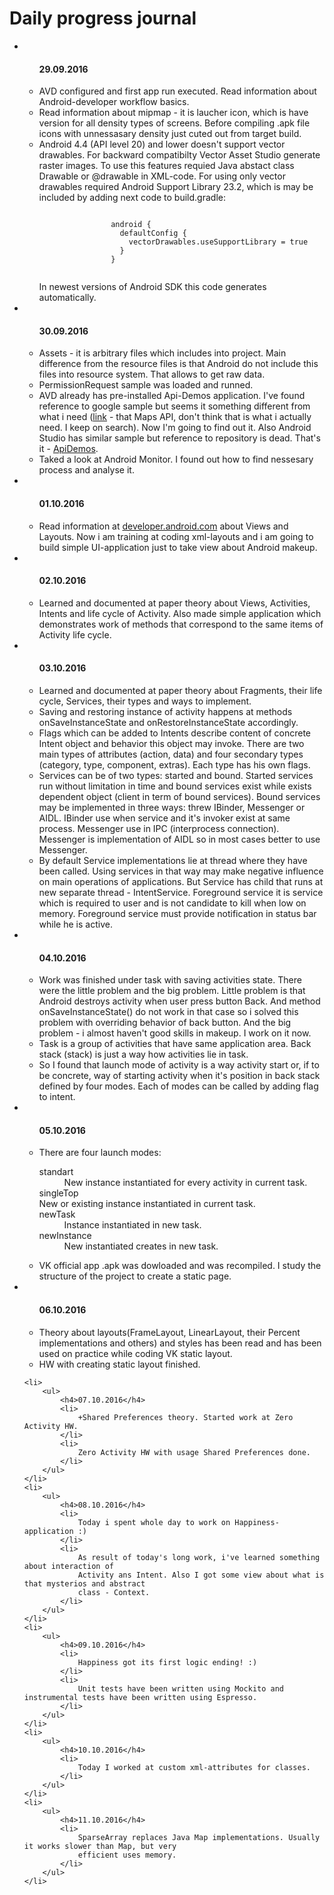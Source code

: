 <h1>Daily progress journal</h1>
<ul>
	<li>
		<ul>
			<h4>29.09.2016</h4>
			<li>
				AVD configured and first app run executed. 
				Read information about Android-developer workflow basics.
			</li>
			<li>
				Read information about mipmap - it is laucher icon, which is have 
				version for all density types of screens. Before compiling .apk file 
				icons with unnessasary density just cuted out from target build.
			</li>
			<li>
				Android 4.4 (API level 20) and lower doesn't support vector drawables.
				For backward compatibilty Vector Asset Studio generate raster images. 
				To use this features requied Java abstact class Drawable or @drawable in
				XML-code. For using only vector drawables required Android Support Library 23.2,
				which is may be included by adding next code to build.gradle:<br/>
				<pre><code>
				android {
				  defaultConfig {
				    vectorDrawables.useSupportLibrary = true
				  }
				}
				</code></pre>
				In newest versions of Android SDK this code generates automatically.
			</li>
		</ul>
	</li>
	<li>
		<ul>
			<h4>30.09.2016</h4>
			<li>
				Assets - it is arbitrary files which includes into project. Main difference from
				the resource files is that Android do not include this files into resource system.
				That allows to get raw data.
			</li>
			<li>
				PermissionRequest sample was loaded and runned.
			</li>
			<li>
				AVD already has pre-installed Api-Demos application. I've found reference to
				google sample but seems it something different from what i need 
				(<a href="https://github.com/googlemaps/android-samples/tree/master/ApiDemos">link</a> 
				    - that Maps API, don't think that is what i actually need. I keep on search).			
				Now I'm going to find out it. Also Android Studio has similar sample but reference to
				repository is dead.
				That's it - <a href="https://github.com/android/platform_development/tree/master/samples/ApiDemos">ApiDemos</a>.				
			</li>
			<li>
				Taked a look at Android Monitor. I found out how to find nessesary process and analyse it.
			</li>
		</ul>
	</li>
	<li>
		<ul>
			<h4>01.10.2016</h4>
			<li>
				Read information at <a href="developer.android.com">developer.android.com<a/> about Views and
				Layouts. Now i am training at coding xml-layouts and i am going to build simple UI-application
				just to take view about Android makeup. 
			</li>
		</ul>
	</li>
	<li>
		<ul>
			<h4>02.10.2016</h4>
			<li>
				Learned and documented at paper theory about Views, Activities, Intents and life cycle of Activity.
				Also made simple application which demonstrates work of methods that correspond to the same items 
				of Activity life cycle.
			</li>
		</ul>
	</li>
	<li>
		<ul>
			<h4>03.10.2016</h4>
			<li>
				Learned and documented at paper theory about Fragments, their life cycle, Services, their types and
				ways to implement.
			</li>
			<li>
				Saving and restoring instance of activity happens at methods onSaveInstanceState and onRestoreInstanceState
				accordingly.
			</li>
			<li>
				Flags which can be added to Intents describe content of concrete Intent object and behavior
				this object may invoke. There are two main types of attributes (action, data) and four secondary
				types (category, type, component, extras). Each type has his own flags.
			</li>
			<li>
				Services can be of two types: started and bound. Started services run without limitation in time
				and bound services exist while exists dependent object (client in term of bound services).
				Bound services may be implemented in three ways: threw IBinder, Messenger or AIDL. IBinder use
				when service and it's invoker exist at same process. Messenger use in IPC (interprocess connection).
				Messenger is implementation of AIDL so in most cases better to use Messenger.
			</li>
			<li>
				By default Service implementations lie at thread where they have been called. Using services in that way
				may make negative influence on main operations of applications. But Service has child that
				runs at new separate thread - IntentService. Foreground service it is service which is
				required to user and is not candidate to kill when low on memory. Foreground  service must provide
				notification in status bar while he is active.
			</li>
		</ul>
	</li>
	<li>
		<ul>
			<h4>04.10.2016</h4>
			<li>
				Work was finished  under task with saving activities state. There were the little problem and the big 
				problem. Little problem is that Android destroys activity when user press button Back. And method
				onSaveInstanceState() do not work in that case so i solved this problem  with overriding behavior of 
				back button. And the big problem - i almost haven't good skills in makeup. I work on it now.
			</li>
			<li>
				Task is a group of activities that have same application area. Back stack (stack) is just a way
				how activities lie in task.
			</li>
			<li>
				So I found that launch mode of activity is a way activity start or, if to be concrete, way of starting 
				activity when it's position in back stack defined by four modes. Each of modes can be called by adding 
				flag to intent.
			</li>
		</ul>
	</li>
	<li>
		<ul>
			<h4>05.10.2016</h4>
			<li>
				There are four launch modes:
				<dl>
					<dt>standart</dt><dd>New instance instantiated for every activity in current task.</dd>	
					<dt>singleTop</dt>New or existing instance instantiated in current task.<dd></dd>
					<dt>newTask</dt><dd>Instance instantiated in new task.</dd>
					<dt>newInstance</dt><dd>New instantiated creates in new task.</dd>
				</dl>
			</li>
			<li>
				VK official app .apk was dowloaded and was recompiled. I study the structure of the project to 
				create a static page. 
			</li>
		</ul>
	</li>
	<li>
		<ul>
			<h4>06.10.2016</h4>
			<li>
				Theory about layouts(FrameLayout, LinearLayout, their Percent implementations and others) and styles 
				has been read and has been used on practice while coding VK static layout. 
			</li>
			<li>
				HW with creating static layout finished.
			</li>
		</ul>
	</li>

	<li>
		<ul>
			<h4>07.10.2016</h4>
			<li>
				+Shared Preferences theory. Started work at Zero Activity HW.
			</li>
			<li>
				Zero Activity HW with usage Shared Preferences done.
			</li>
		</ul>
	</li>
	<li>
		<ul>
			<h4>08.10.2016</h4>
			<li>
				Today i spent whole day to work on Happiness-application :)
			</li>
			<li>
				As result of today's long work, i've learned something about interaction of
				Activity ans Intent. Also I got some view about what is that mysterios and abstract
				class - Context.
			</li>
		</ul>
	</li>
	<li>
		<ul>
			<h4>09.10.2016</h4>
			<li>
				Happiness got its first logic ending! :)
			</li>
			<li>
				Unit tests have been written using Mockito and instrumental tests have been written using Espresso.
			</li>
		</ul>
	</li>
	<li>
		<ul>
			<h4>10.10.2016</h4>
			<li>
				Today I worked at custom xml-attributes for classes.
			</li>
		</ul>
	</li>
	<li>
		<ul>
			<h4>11.10.2016</h4>
			<li>
				SparseArray replaces Java Map implementations. Usually it works slower than Map, but very
				efficient uses memory.
			</li>
		</ul>
	</li>
</ul>
